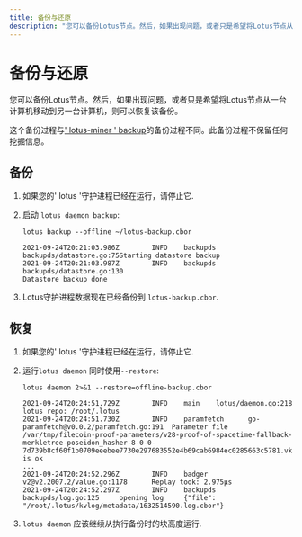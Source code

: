 ```yaml
---
title: 备份与还原
description: "您可以备份Lotus节点。然后，如果出现问题，或者只是希望将Lotus节点从一台计算机移动到另一台计算机，则可以恢复该备份."
---
```


# 备份与还原

您可以备份Lotus节点。然后，如果出现问题，或者只是希望将Lotus节点从一台计算机移动到另一台计算机，则可以恢复该备份。

这个备份过程与[' lotus-miner ' backup](../../mine/lotus/backup-and-restore.md)的备份过程不同。此备份过程不保留任何挖掘信息。

## 备份

1. 如果您的' lotus '守护进程已经在运行，请停止它.
1. 启动 `lotus daemon backup`:
    
    ```shell
    lotus backup --offline ~/lotus-backup.cbor
    ```

    ```shell output
    2021-09-24T20:21:03.986Z        INFO    backupds        backupds/datastore.go:75Starting datastore backup
    2021-09-24T20:21:03.987Z        INFO    backupds        backupds/datastore.go:130
    Datastore backup done
    ```

1. Lotus守护进程数据现在已经备份到 `lotus-backup.cbor`.

## 恢复

1. 如果您的' lotus '守护进程已经在运行，请停止它.
1. 运行`lotus daemon` 同时使用`--restore`:

    ```shell
    lotus daemon 2>&1 --restore=offline-backup.cbor
    ```

    ```shell output
    2021-09-24T20:24:51.729Z        INFO    main    lotus/daemon.go:218     lotus repo: /root/.lotus                                                                                              
    2021-09-24T20:24:51.730Z        INFO    paramfetch      go-paramfetch@v0.0.2/paramfetch.go:191  Parameter file /var/tmp/filecoin-proof-parameters/v28-proof-of-spacetime-fallback-merkletree-poseidon_hasher-8-0-0-7d739b8cf60f1b0709eeebee7730e297683552e4b69cab6984ec0285663c5781.vk is ok
    ...
    2021-09-24T20:24:52.296Z        INFO    badger  v2@v2.2007.2/value.go:1178      Replay took: 2.975µs
    2021-09-24T20:24:52.297Z        INFO    backupds        backupds/log.go:125     opening log     {"file": "/root/.lotus/kvlog/metadata/1632514590.log.cbor"}
    ```

1. `lotus daemon` 应该继续从执行备份时的块高度运行.

